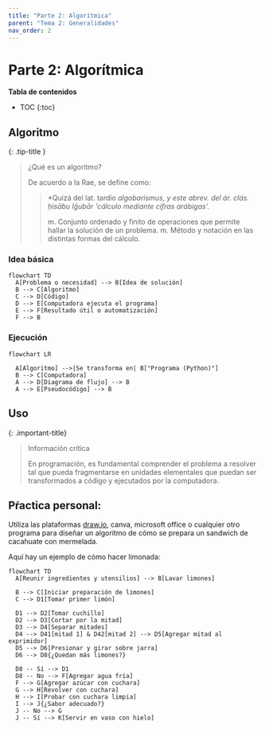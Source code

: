 ```yaml
---
title: "Parte 2: Algorítmica"
parent: "Tema 2: Generalidades"
nav_order: 2
---
```


# Parte 2: Algorítmica

**Tabla de contenidos**
* TOC
{:toc}

## Algoritmo

{: .tip-title }
> ¿Qué es un algoritmo?
>
> De acuerdo a la Rae, se define como:
>> *Quizá del lat. tardío *algobarismus, y este abrev. del ár. clás. ḥisābu lḡubār 'cálculo mediante cifras arábigas'.*
>>
>> m. Conjunto ordenado y finito de operaciones que permite hallar la solución de un problema.
    m. Método y notación en las distintas formas del cálculo.

### Idea básica

```mermaid
flowchart TD
  A[Problema o necesidad] --> B[Idea de solución]
  B --> C[Algoritmo]
  C --> D[Código]
  D --> E[Computadora ejecuta el programa]
  E --> F[Resultado útil o automatización]
  F --> B
```
### Ejecución
```mermaid
flowchart LR

  A[Algoritmo] -->|Se transforma en| B["Programa (Python)"]
  B --> C[Computadora]
  A --> D[Diagrama de flujo] --> B
  A --> E[Pseudocódigo] --> B
```

## Uso

{: .important-title}
> Información crítica
> 
> En programación, es fundamental comprender el problema a resolver tal que pueda fragmentarse en unidades elementales que puedan ser transformados a código y ejecutados por la computadora.

## Pŕactica personal:

Utiliza las plataformas [draw.io](https://draw.io), canva, microsoft office o cualquier otro programa para diseñar un algoritmo de cómo se prepara un sandwich de cacahuate con mermelada. 

Aquí hay un ejemplo de cómo hacer limonada:

```mermaid
flowchart TD
  A[Reunir ingredientes y utensilios] --> B[Lavar limones]

  B --> C[Iniciar preparación de limones]
  C --> D1[Tomar primer limón]

  D1 --> D2[Tomar cuchillo]
  D2 --> D3[Cortar por la mitad]
  D3 --> D4[Separar mitades]
  D4 --> D41[mitad 1] & D42[mitad 2] --> D5[Agregar mitad al exprimidor]
  D5 --> D6[Presionar y girar sobre jarra]
  D6 --> D8{¿Quedan más limones?}

  D8 -- Sí --> D1
  D8 -- No --> F[Agregar agua fría]
  F --> G[Agregar azúcar con cuchara]
  G --> H[Revolver con cuchara]
  H --> I[Probar con cuchara limpia]
  I --> J{¿Sabor adecuado?}
  J -- No --> G
  J -- Sí --> K[Servir en vaso con hielo]

```
